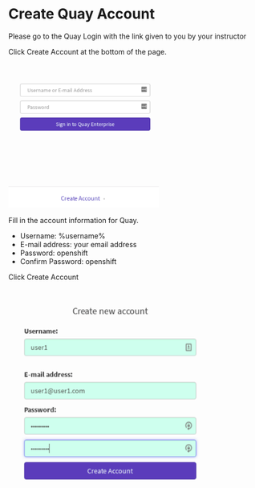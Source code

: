 # Create Quay Account

Please go to the Quay Login with the link given to you by your instructor

Click Create Account at the bottom of the page.

<br>

<img src="images/quay_login.png" width="300"><br/>

Fill in the account information for Quay.

- Username: %username%
- E-mail address: your email address
- Password: openshift
- Confirm Password: openshift

Click Create Account

<br>

<img src="images/quay_create_account.png" width="400"><br/>

<br>

